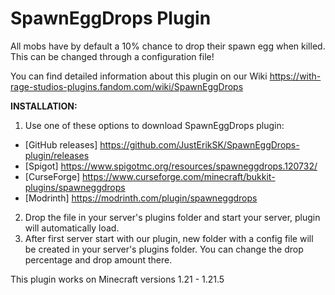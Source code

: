 # SpawnEggDrops Plugin
All mobs have by default a 10% chance to drop their spawn egg when killed. This can be changed through a configuration file!

You can find detailed information about this plugin on our Wiki https://with-rage-studios-plugins.fandom.com/wiki/SpawnEggDrops

**INSTALLATION:**
1. Use one of these options to download SpawnEggDrops plugin:
- [GitHub releases] https://github.com/JustErikSK/SpawnEggDrops-plugin/releases
- [Spigot] https://www.spigotmc.org/resources/spawneggdrops.120732/
- [CurseForge] https://www.curseforge.com/minecraft/bukkit-plugins/spawneggdrops
- [Modrinth] https://modrinth.com/plugin/spawneggdrops
2. Drop the file in your server's plugins folder and start your server, plugin will automatically load.
3. After first server start with our plugin, new folder with a config file will be created in your server's plugins folder. You can change the drop percentage and drop amount there.

This plugin works on Minecraft versions 1.21 - 1.21.5
